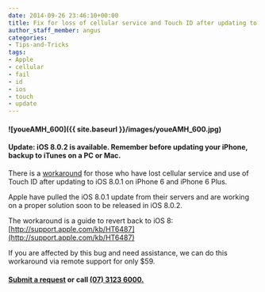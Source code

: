 ```yaml
---
date: 2014-09-26 23:46:10+00:00
title: Fix for loss of cellular service and Touch ID after updating to iOS 8.0.1 on iPhone 6 & 6 Plus
author_staff_member: angus
categories:
- Tips-and-Tricks
tags:
- Apple
- cellular
- fail
- id
- ios
- touch
- update
---
```


#### ![youeAMH_600]({{ site.baseurl }}/images/youeAMH_600.jpg)
#### Update: iOS 8.0.2 is available. Remember before updating your iPhone, backup to iTunes on a PC or Mac.
There is a [workaround](http://support.apple.com/kb/HT6487) for those who have lost cellular service and use of Touch ID after updating to iOS 8.0.1 on iPhone 6 and iPhone 6 Plus.

Apple have pulled the iOS 8.0.1 update from their servers and are working on a proper solution soon to be released in iOS 8.0.2.

The workaround is a guide to revert back to iOS 8: [http://support.apple.com/kb/HT6487](http://support.apple.com/kb/HT6487)

If you are affected by this bug and need assistance, we can do this workaround via remote support for only $59.


#### [Submit a request](https://itsolver.zendesk.com/hc/en-gb/requests/new) or call [(07) 3123 6000.](tel:+61731236000)
